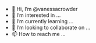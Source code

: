 - 👋 Hi, I’m @vanessacrowder
- 👀 I’m interested in ...
- 🌱 I’m currently learning ...
- 💞️ I’m looking to collaborate on ...
- 📫 How to reach me ...

<!---
vanessacrowder/vanessacrowder is a ✨ special ✨ repository because its `README.md` (this file) appears on your GitHub profile.
You can click the Preview link to take a look at your changes.
--->

